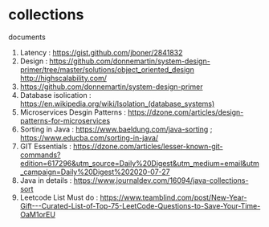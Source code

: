 # collections
documents

1. Latency : https://gist.github.com/jboner/2841832
2. Design : https://github.com/donnemartin/system-design-primer/tree/master/solutions/object_oriented_design
            http://highscalability.com/
3. https://github.com/donnemartin/system-design-primer
4. Database isolication : https://en.wikipedia.org/wiki/Isolation_(database_systems)
5. Microservices Desgin Patterns : https://dzone.com/articles/design-patterns-for-microservices
6. Sorting in Java : https://www.baeldung.com/java-sorting ; https://www.educba.com/sorting-in-java/
7. GIT Essentials : https://dzone.com/articles/lesser-known-git-commands?edition=617296&utm_source=Daily%20Digest&utm_medium=email&utm_campaign=Daily%20Digest%202020-07-27
8. Java in details : https://www.journaldev.com/16094/java-collections-sort
9. Leetcode List Must do : https://www.teamblind.com/post/New-Year-Gift---Curated-List-of-Top-75-LeetCode-Questions-to-Save-Your-Time-OaM1orEU
